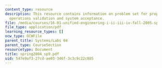 ```yaml
---
content_type: resource
description: This resource contains information on problem set for propulsion, payload,
  operations validation and system acceptance.
file: /media/courses/16-01-unified-engineering-i-ii-iii-iv-fall-2005-spring-2006/547e9af327cdae03346f3c3c9c22c885_spring2004_sp9.pdf
file_type: application/pdf
learning_resource_types: []
ocw_type: OCWFile
parent_title: Systems/Labs 04
parent_type: CourseSection
resourcetype: Document
title: spring2004_sp9.pdf
uid: 547e9af3-27cd-ae03-346f-3c3c9c22c885
---
```

